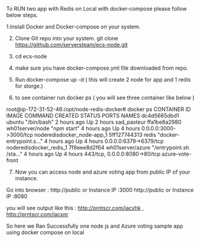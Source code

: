To RUN two app with Redis on Local with docker-compose please follow below steps.

1.Install Docker and Docker-compose on your system.

2. Clone Git repo into your system.  git clone https://github.com/serversteam/ecs-node.git 

3. cd ecs-node

4. make sure you have docker-compose.yml file downloaded from repo.

5. Run docker-compose up -d    ( this will create 2 node for app and 1 redis for storge.)

6. to see container  run  docker ps   ( you will see three container like below )

root@ip-172-31-52-46:/opt/node-redis-docker# docker ps
CONTAINER ID        IMAGE               COMMAND                  CREATED             STATUS              PORTS                           NAMES
dc4d5665dbd1        ubuntu              "/bin/bash"              2 hours ago         Up 2 hours                                          sad_pasteur
ffa1be8a2980        wh01server/node     "npm start"              4 hours ago         Up 4 hours          0.0.0.0:3000->3000/tcp          noderedisdocker_node-app_1
5ff127744313        redis               "docker-entrypoint.s…"   4 hours ago         Up 4 hours          0.0.0.0:6379->6379/tcp          noderedisdocker_redis_1
7f8eee8d2f64        wh01server/azure    "/entrypoint.sh /sta…"   4 hours ago         Up 4 hours          443/tcp, 0.0.0.0:8080->80/tcp   azure-vote-front


7. Now you can access node and azure voting app from public IP of your instance.

Go into browser : 
http://public or Instance IP :3000 
http://public or Instance IP :8080 

you will see output like this :  http://prntscr.com/iacxhk   , http://prntscr.com/iacxnr

So here we Ran Successfully one node js and Azure voting sample app using docker compose on local

